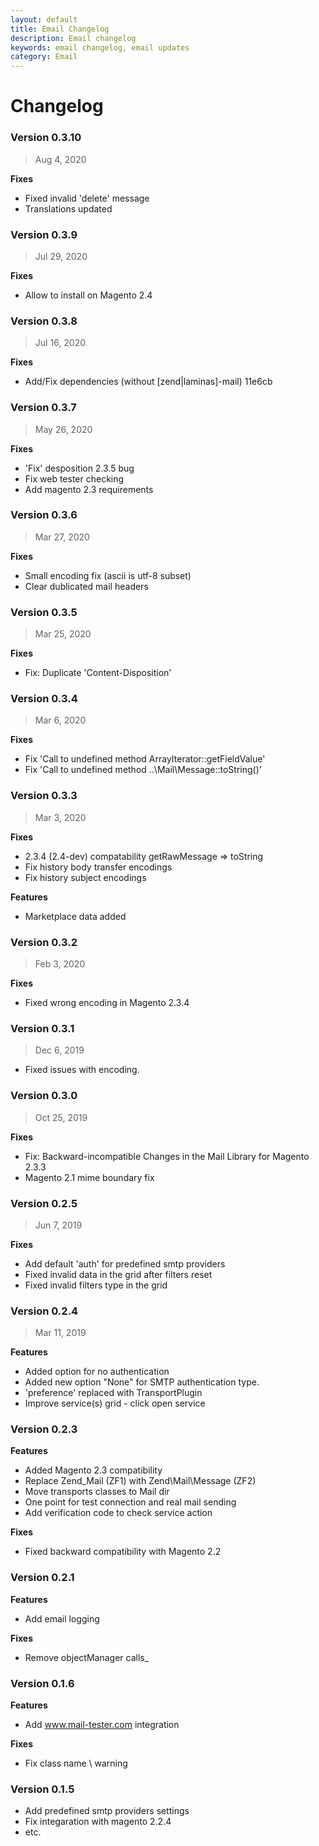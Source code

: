 ```yaml
---
layout: default
title: Email Changelog
description: Email changelog
keywords: email changelog, email updates
category: Email
---
```


# Changelog

### Version 0.3.10

> Aug 4, 2020

**Fixes**
 - Fixed invalid 'delete' message
 - Translations updated

### Version 0.3.9

> Jul 29, 2020

**Fixes**
 - Allow to install on Magento 2.4

### Version 0.3.8

> Jul 16, 2020

**Fixes**
 - Add/Fix dependencies (without [zend|laminas]-mail) 11e6cb

### Version 0.3.7

> May 26, 2020

**Fixes**
 - 'Fix' desposition 2.3.5 bug
 - Fix web tester checking
 - Add magento 2.3 requirements

### Version 0.3.6

> Mar 27, 2020

**Fixes**
 - Small encoding fix (ascii is utf-8 subset)
 - Clear dublicated mail headers

### Version 0.3.5

> Mar 25, 2020

**Fixes**
 - Fix: Duplicate 'Content-Disposition'

### Version 0.3.4

> Mar 6, 2020

**Fixes**
 - Fix 'Call to undefined method ArrayIterator::getFieldValue'
 - Fix 'Call to undefined method ..\Mail\Message::toString()'

### Version 0.3.3

> Mar 3, 2020

**Fixes**
 - 2.3.4 (2.4-dev) compatability getRawMessage => toString
 - Fix history body transfer encodings
 - Fix history subject encodings

**Features**
 - Marketplace data added

### Version 0.3.2

> Feb 3, 2020

**Fixes**
 -  Fixed wrong encoding in Magento 2.3.4

### Version 0.3.1

> Dec 6, 2019

 -  Fixed issues with encoding.

### Version 0.3.0

> Oct 25, 2019

**Fixes**
 - Fix: Backward-incompatible Changes in the Mail Library for Magento 2.3.3
 - Magento 2.1 mime boundary fix

### Version 0.2.5

> Jun 7, 2019

**Fixes**
 - Add default 'auth' for predefined smtp providers
 - Fixed invalid data in the grid after filters reset
 - Fixed invalid filters type in the grid

### Version 0.2.4

> Mar 11, 2019

**Features**
 - Added option for no authentication
 - Added new option "None" for SMTP authentication type.
 - 'preference' replaced with TransportPlugin
 - Improve service(s) grid - click open service


### Version 0.2.3

**Features**
 - Added Magento 2.3 compatibility
 - Replace Zend_Mail (ZF1) with Zend\Mail\Message (ZF2)
 - Move transports classes to Mail dir
 - One point for test connection and real mail sending
 - Add verification code to check service action

**Fixes**
 - Fixed backward compatibility with Magento 2.2

### Version 0.2.1

**Features**
 - Add email logging

**Fixes**
 - Remove objectManager calls_

### Version 0.1.6

**Features**
 - Add www.mail-tester.com integration

**Fixes**
 - Fix class name \ warning

### Version 0.1.5

 - Add predefined smtp providers settings
 - Fix integaration with magento 2.2.4
 - etc.
